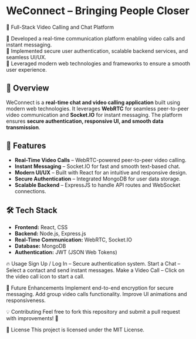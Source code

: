# WeConnect – Bringing People Closer
📌 Full-Stack Video Calling and Chat Platform

🔹 Developed a real-time communication platform enabling video calls and instant messaging.\
🔹 Implemented secure user authentication, scalable backend services, and seamless UI/UX.\
🔹 Leveraged modern web technologies and frameworks to ensure a smooth user experience.



## 📌 Overview
WeConnect is a **real-time chat and video calling application** built using modern web technologies. It leverages **WebRTC** for seamless peer-to-peer video communication and **Socket.IO** for instant messaging. The platform ensures **secure authentication, responsive UI, and smooth data transmission**.

## 🚀 Features
- **Real-Time Video Calls** – WebRTC-powered peer-to-peer video calling.
- **Instant Messaging** – Socket.IO for fast and smooth text-based chat.
- **Modern UI/UX** – Built with React for an intuitive and responsive design.
- **Secure Authentication** – Integrated MongoDB for user data storage.
- **Scalable Backend** – ExpressJS to handle API routes and WebSocket connections.

## 🛠️ Tech Stack
- **Frontend:** React, CSS
- **Backend:** Node.js, Express.js
- **Real-Time Communication:** WebRTC, Socket.IO
- **Database:** MongoDB
- **Authentication:** JWT (JSON Web Tokens)

🔥 Usage
Sign Up / Log In – Secure authentication system.
Start a Chat – Select a contact and send instant messages.
Make a Video Call – Click on the video call icon to start a call.

📌 Future Enhancements
Implement end-to-end encryption for secure messaging.
Add group video calls functionality.
Improve UI animations and responsiveness.

💡 Contributing
Feel free to fork this repository and submit a pull request with improvements! 🚀

📄 License
This project is licensed under the MIT License.
